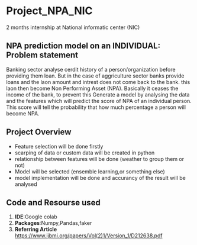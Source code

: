 # Project_NPA_NIC
2 months internship at National informatic center (NIC)

## NPA prediction model on an INDIVIDUAL: Problem statement 
Banking sector analyse cerdit history of a person/organization before providing them loan. 
But in the case of aggriculture sector banks provide loans and the laon amount and intrest does not come back to the bank.
this laon then become Non Performing Asset (NPA). Basically it ceases the income of the bank, to prevent this Generate a model by analysing the data and the features which will predict the score of NPA of an individual person. 
This score will tell the probability that how much percentage a person will become NPA.

## Project Overview 
* Feature selection will be done firstly 
* scarping of data or custom data will be created in python 
* relationship between features will be done (weather to group them or not)
* Model will be selected (ensemble learning,or something else)
* model implementation will be done and accurancy of the result will be analysed

## Code and Resourse used
1. **IDE**:Google colab
2. **Packages**:Numpy,Pandas,faker
3. **Referring Article** https://www.ijbmi.org/papers/Vol(2)1/Version_1/D212638.pdf
 
